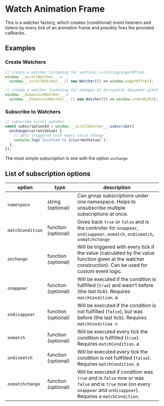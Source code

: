 # Watch Animation Frame

This is a watcher factory, which creates (conditional) event listeners and listens by every tick of an animation frame and possibly fires the provided callbacks.

## Examples

### Create Watchers

```javascript
// create a watcher listening for vertical scrolling/pageYOffset
window.__scrollWatcher__ =
  window.__scrollWatcher__ || new Watcher(() => window.pageYOffset);

// create a watcher listening for changes of horizontal document width
window.__dimensionWatcher__ =
  window.__dimensionWatcher__ || new Watcher(() => window.innerWidth);
```

### Subscribe to Watchers

```javascript
// subscribe scroll watcher
const subscriptionId = window.__scrollWatcher__.subscribe({
  onchange(currentValue) {
    // gets triggered with every value change
    console.log(`Scrolled to ${currentValue}`);
  },
});
```

The most simple subscription is one with the option `onchange`

## List of subscription options

| option           | type                | description                                                                                                                                                        |
| ---------------- | ------------------- | ------------------------------------------------------------------------------------------------------------------------------------------------------------------ |
| `namespace`      | string (optional)   | Can group subscriptions under one namespace. Helps to unsubscribe multiple subscriptions at once.                                                                  |
| `matchCondition` | function (optional) | Gives back `true` or `false` and is the controller for `onappear`, `ondisappear`, `onmatch`, `ondismatch`, `onmatchchange`                                         |
| `onchange`       | function (optional) | Will be triggered with every tick if the value (calculated by the value function given at the watcher construction). Can be used for custom event logic.           |
| `onappear`       | function (optional) | Will be executed if the condition is fullfilled (`true`) and wasn’t before (the last tick). Requires `matchCondition`. a                                           |
| `ondisappear`    | function (optional) | Will be executed if the condition is not fullfilled (`false`), but was before (the last tick). Requires `matchConditioa n`.                                        |
| `onmatch`        | function (optional) | Will be executed every tick the condition is fullfilled (`true`). Requires `matchCondition`. a                                                                     |
| `ondismatch`     | function (optional) | Will be executed every tick the condition is not fullfilled (`false`). Requires `matchCondition`. a                                                                |
| `onmatchchange`  | function (optional) | Will be executed if condition was `true` and is `false` now or was `false` and is `true` now (on every `onappear` and `ondisappear`). Requires a `matchCondition`. |
